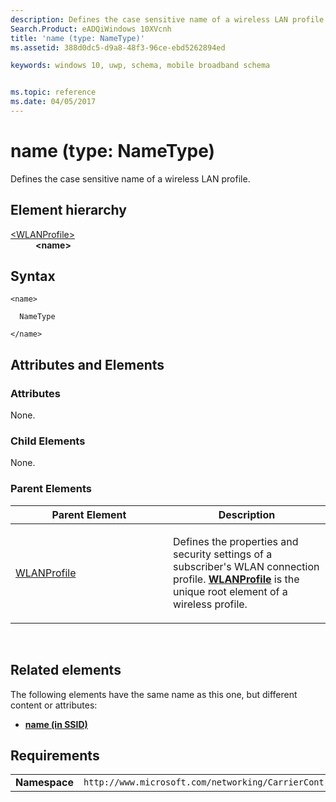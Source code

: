 ```yaml
---
description: Defines the case sensitive name of a wireless LAN profile.
Search.Product: eADQiWindows 10XVcnh
title: 'name (type: NameType)'
ms.assetid: 388d0dc5-d9a8-48f3-96ce-ebd5262894ed

keywords: windows 10, uwp, schema, mobile broadband schema


ms.topic: reference
ms.date: 04/05/2017
---
```


# name (type: NameType)


Defines the case sensitive name of a wireless LAN profile.

## Element hierarchy

<dl>
<dt><a href="element-wlanprofile.md">&lt;WLANProfile&gt;</a></dt>
<dd><b>&lt;name&gt;</b></dd>
</dl>

## Syntax

``` syntax
<name>

  NameType

</name>
```

## Attributes and Elements


### Attributes

None.

### Child Elements

None.

### Parent Elements

<table>
<colgroup>
<col width="50%" />
<col width="50%" />
</colgroup>
<thead>
<tr class="header">
<th>Parent Element</th>
<th>Description</th>
</tr>
</thead>
<tbody>
<tr class="odd">
<td><a href="element-wlanprofile.md">WLANProfile</a> </td>
<td><p>Defines the properties and security settings of a subscriber's WLAN connection profile. <a href="element-wlanprofile.md"><strong>WLANProfile</strong></a>  is the unique root element of a wireless profile.</p></td>
</tr>
</tbody>
</table>

 

## Related elements


The following elements have the same name as this one, but different content or attributes:

-   **[name (in SSID)](element-1-name.md)**

## Requirements

|          |         |
|----------|--------------|
| **Namespace** | `http://www.microsoft.com/networking/CarrierControl/WLAN/v1` |

 

 



